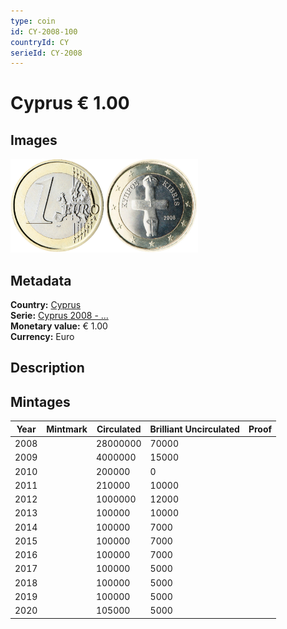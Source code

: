 ```yaml
---
type: coin
id: CY-2008-100
countryId: CY
serieId: CY-2008
---
```


# Cyprus € 1.00

## Images

<img src="../../../Images/common-2007-100.png" height="150" alt="Front image"><img src="Images/cyprus-2008-100.png" height="150" alt="Back image">

## Metadata

**Country:** [Cyprus](../index.md)\
**Serie:** [Cyprus 2008 - ...](index.md)\
**Monetary value:** € 1.00\
**Currency:** Euro

## Description


## Mintages

| Year | Mintmark | Circulated | Brilliant Uncirculated | Proof |
| ---- | -------- | ---------- | ---------------------- | ----- |
| 2008 |  | 28000000| 70000 |  |
| 2009 |  | 4000000| 15000 |  |
| 2010 |  | 200000| 0 |  |
| 2011 |  | 210000| 10000 |  |
| 2012 |  | 1000000| 12000 |  |
| 2013 |  | 100000| 10000 |  |
| 2014 |  | 100000| 7000 |  |
| 2015 |  | 100000| 7000 |  |
| 2016 |  | 100000| 7000 |  |
| 2017 |  | 100000| 5000 |  |
| 2018 |  | 100000| 5000 |  |
| 2019 |  | 100000| 5000 |  |
| 2020 |  | 105000| 5000 |  |

